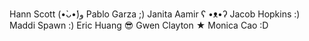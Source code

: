 Hann Scott (•̀ᴗ•́)و
Pablo Garza ;)
Janita Aamir ʕ •ᴥ•ʔ
Jacob Hopkins :)
Maddi Spawn :)
Eric Huang 😎
Gwen Clayton ★
Monica Cao :D
